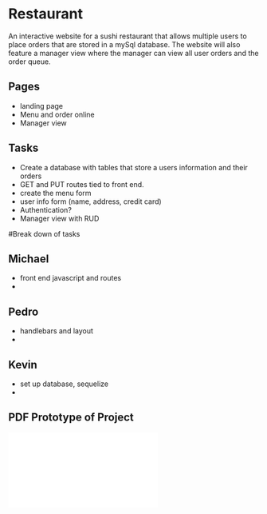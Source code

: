 # Restaurant 

An interactive website for a sushi restaurant that allows multiple users to place orders that are stored in a mySql database.  The website will also feature a manager view where the manager can view all user orders and the order queue.  

## Pages
- landing page
- Menu and order online
- Manager view



## Tasks

- Create a database with tables that store a users information and their orders
- GET and PUT routes tied to front end.  
- create the menu form
- user info form (name, address, credit card)
- Authentication?
- Manager view with RUD


#Break down of tasks
## Michael
- front end javascript and routes
-

## Pedro
- handlebars and layout
- 

## Kevin
- set up database, sequelize 
- 

## PDF Prototype of Project
![Alt Text](file:///C:/Users/pedro/Code/Projects/Project2/AdobeXD/Copy%20of%20Copy%20of%20Project-2.pdf)